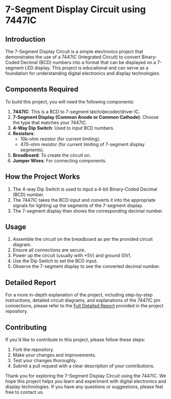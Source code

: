 # 7-Segment Display Circuit using 7447IC

## Introduction

The 7-Segment Display Circuit is a simple electronics project that demonstrates the use of a 7447IC (Integrated Circuit) to convert Binary-Coded Decimal (BCD) numbers into a format that can be displayed on a 7-segment LED display. This project is educational and can serve as a foundation for understanding digital electronics and display technologies.

## Components Required

To build this project, you will need the following components:

1. **7447IC**: This is a BCD to 7-segment latch/decoder/driver IC.
2. **7-Segment Display (Common Anode or Common Cathode)**: Choose the type that matches your 7447IC.
3. **4-Way Dip Switch**: Used to input BCD numbers.
4. **Resistors**:
   - 10k-ohm resistor (for current limiting).
   - 470-ohm resistor (for current limiting of 7-segment display segments).
5. **Breadboard**: To create the circuit on.
6. **Jumper Wires**: For connecting components.

## How the Project Works

1. The 4-way Dip Switch is used to input a 4-bit Binary-Coded Decimal (BCD) number.
2. The 7447IC takes the BCD input and converts it into the appropriate signals for lighting up the segments of the 7-segment display.
3. The 7-segment display then shows the corresponding decimal number.

## Usage

1. Assemble the circuit on the breadboard as per the provided circuit diagram.
2. Ensure all connections are secure.
3. Power up the circuit (usually with +5V) and ground (0V).
4. Use the Dip Switch to set the BCD input.
5. Observe the 7-segment display to see the converted decimal number.

## Detailed Report

For a more in-depth explanation of the project, including step-by-step instructions, detailed circuit diagrams, and explanations of the 7447IC pin connections, please refer to the [Full Detailed Report](https://github.com/hamzaiftkhar/7-Segment-Display-Circuit/blob/main/BCD%20to%207-Segment%20display.pdf) provided in the project repository.

## Contributing

If you'd like to contribute to this project, please follow these steps:

1. Fork the repository.
2. Make your changes and improvements.
3. Test your changes thoroughly.
4. Submit a pull request with a clear description of your contributions.


Thank you for exploring the 7-Segment Display Circuit using the 7447IC. We hope this project helps you learn and experiment with digital electronics and display technologies. If you have any questions or suggestions, please feel free to contact us.
